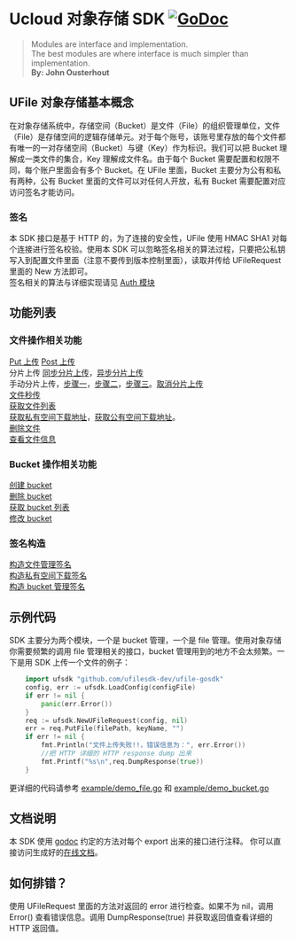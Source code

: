 # Ucloud 对象存储 SDK [![GoDoc](https://godoc.org/github.com/ufilesdk-dev/ufile-gosdk?status.svg)](https://godoc.org/github.com/ufilesdk-dev/ufile-gosdk)
> Modules are interface and implementation.    
> The best modules are where interface is much simpler than implementation.  
> **By: John Ousterhout**

## UFile 对象存储基本概念
在对象存储系统中，存储空间（Bucket）是文件（File）的组织管理单位，文件（File）是存储空间的逻辑存储单元。对于每个账号，该账号里存放的每个文件都有唯一的一对存储空间（Bucket）与键（Key）作为标识。我们可以把 Bucket 理解成一类文件的集合，Key 理解成文件名。由于每个 Bucket 需要配置和权限不同，每个账户里面会有多个 Bucket。在 UFile 里面，Bucket 主要分为公有和私有两种，公有 Bucket 里面的文件可以对任何人开放，私有 Bucket 需要配置对应访问签名才能访问。

### 签名
本 SDK 接口是基于 HTTP 的，为了连接的安全性，UFile 使用 HMAC SHA1 对每个连接进行签名校验。使用本 SDK 可以忽略签名相关的算法过程，只要把公私钥写入到配置文件里面（注意不要传到版本控制里面），读取并传给 UFileRequest 里面的 New 方法即可。  
签名相关的算法与详细实现请见 [Auth 模块](auth.go)

## 功能列表
### 文件操作相关功能
[Put 上传](https://godoc.org/pkg/github.com/ufilesdk-dev/ufile-gosdk/#UFileRequest.PutFile)
[Post 上传](https://godoc.org/pkg/github.com/ufilesdk-dev/ufile-gosdk/#UFileRequest.PostFile)  
分片上传 [同步分片上传](https://godoc.org/pkg/github.com/ufilesdk-dev/ufile-gosdk/#UFileRequest.MPut)，[异步分片上传](https://godoc.org/pkg/github.com/ufilesdk-dev/ufile-gosdk/#UFileRequest.AsyncMPut)  
手动分片上传，[步骤一](https://godoc.org/pkg/github.com/ufilesdk-dev/ufile-gosdk/#UFileRequest.InitiateMultipartUpload)，[步骤二](https://godoc.org/pkg/github.com/ufilesdk-dev/ufile-gosdk/#UFileRequest.UploadPart)，[步骤三](https://godoc.org/pkg/github.com/ufilesdk-dev/ufile-gosdk/#UFileRequest.FinishMultipartUpload)。[取消分片上传](https://godoc.org/pkg/github.com/ufilesdk-dev/ufile-gosdk/#UFileRequest.AbortMultipartUpload)  
[文件秒传](https://godoc.org/pkg/github.com/ufilesdk-dev/ufile-gosdk/#UFileRequest.UploadHit)  
[获取文件列表](https://godoc.org/pkg/github.com/ufilesdk-dev/ufile-gosdk/#UFileRequest.PrefixFileList)  
[获取私有空间下载地址](https://godoc.org/pkg/github.com/ufilesdk-dev/ufile-gosdk/#UFileRequest.GetPrivateURL)，[获取公有空间下载地址](https://godoc.org/pkg/github.com/ufilesdk-dev/ufile-gosdk/#UFileRequest.GetPublicURL)。  
[删除文件](https://godoc.org/pkg/github.com/ufilesdk-dev/ufile-gosdk/#UFileRequest.DeleteFile)  
[查看文件信息](https://godoc.org/pkg/github.com/ufilesdk-dev/ufile-gosdk/#UFileRequest.HeadFile)  

### Bucket 操作相关功能
[创建 bucket](https://godoc.org/pkg/github.com/ufilesdk-dev/ufile-gosdk/#UFileRequest.CreateBucket)  
[删除 bucket](https://godoc.org/pkg/github.com/ufilesdk-dev/ufile-gosdk/#UFileRequest.DeleteBucket)  
[获取 bucket 列表](https://godoc.org/pkg/github.com/ufilesdk-dev/ufile-gosdk/#UFileRequest.DescribeBucket)  
[修改 bucket](https://godoc.org/pkg/github.com/ufilesdk-dev/ufile-gosdk/#UFileRequest.UpdateBucket)  

### 签名构造
[构造文件管理签名](https://godoc.org/pkg/github.com/ufilesdk-dev/ufile-gosdk/#Auth.Authorization)  
[构造私有空间下载签名](https://godoc.org/pkg/github.com/ufilesdk-dev/ufile-gosdk/#Auth.AuthorizationPrivateURL)  
[构造 bucket 管理签名](https://godoc.org/pkg/github.com/ufilesdk-dev/ufile-gosdk/#Auth.AuthorizationBucketMgr)  

## 示例代码
SDK 主要分为两个模块，一个是 bucket 管理，一个是 file 管理。使用对象存储你需要频繁的调用 file 管理相关的接口，bucket 管理用到的地方不会太频繁。一下是用 SDK 上传一个文件的例子：
```go
    import ufsdk "github.com/ufilesdk-dev/ufile-gosdk"
	config, err := ufsdk.LoadConfig(configFile)
	if err != nil {
		panic(err.Error())
	}
    req := ufsdk.NewUFileRequest(config, nil)
    err = req.PutFile(filePath, keyName, "")
	if err != nil {
        fmt.Println("文件上传失败!!，错误信息为：", err.Error())
        //把 HTTP 详细的 HTTP response dump 出来
        fmt.Printf("%s\n",req.DumpResponse(true))
    }
```
更详细的代码请参考 [example/demo_file.go](/example/demo_file.go) 和 [example/demo_bucket.go](example/demo_bucket.go)

## 文档说明
本 SDK 使用 [godoc](https://blog.golang.org/godoc-documenting-go-code) 约定的方法对每个 export 出来的接口进行注释。
你可以直接访问生成好的[在线文档](https://godoc.org/github.com/ufilesdk-dev/ufile-gosdk)。  

## 如何排错？
使用 UFileRequest 里面的方法对返回的 error 进行检查。如果不为 nil，调用 Error() 查看错误信息。调用 DumpResponse(true) 并获取返回值查看详细的 HTTP 返回值。

